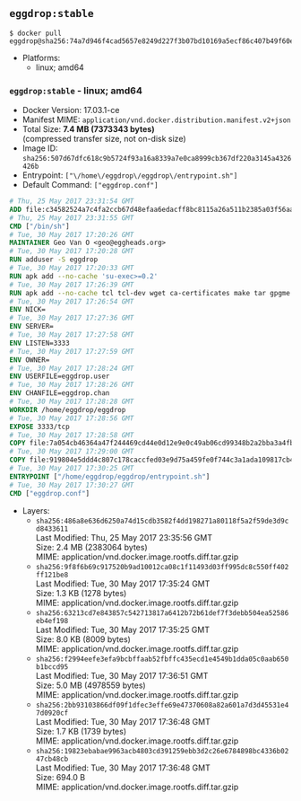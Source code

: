 ## `eggdrop:stable`

```console
$ docker pull eggdrop@sha256:74a7d946f4cad5657e8249d227f3b07bd10169a5ecf86c407b49f60e6ec18fe4
```

-	Platforms:
	-	linux; amd64

### `eggdrop:stable` - linux; amd64

-	Docker Version: 17.03.1-ce
-	Manifest MIME: `application/vnd.docker.distribution.manifest.v2+json`
-	Total Size: **7.4 MB (7373343 bytes)**  
	(compressed transfer size, not on-disk size)
-	Image ID: `sha256:507d67dfc618c9b5724f93a16a8339a7e0ca8999cb367df220a3145a4326426b`
-	Entrypoint: `["\/home\/eggdrop\/eggdrop\/entrypoint.sh"]`
-	Default Command: `["eggdrop.conf"]`

```dockerfile
# Thu, 25 May 2017 23:31:54 GMT
ADD file:c34582524a7c4fa2ccb67d48efaa6edacff8bc8115a26a511b2385a03f56aa8e in / 
# Thu, 25 May 2017 23:31:55 GMT
CMD ["/bin/sh"]
# Tue, 30 May 2017 17:20:26 GMT
MAINTAINER Geo Van O <geo@eggheads.org>
# Tue, 30 May 2017 17:20:28 GMT
RUN adduser -S eggdrop
# Tue, 30 May 2017 17:20:33 GMT
RUN apk add --no-cache 'su-exec>=0.2'
# Tue, 30 May 2017 17:26:39 GMT
RUN apk add --no-cache tcl tcl-dev wget ca-certificates make tar gpgme bash build-base openssl openssl-dev  && wget ftp://ftp.eggheads.org/pub/eggdrop/source/1.8/eggdrop-1.8.1.tar.gz   && wget ftp://ftp.eggheads.org/pub/eggdrop/source/1.8/eggdrop-1.8.1.tar.gz.asc   && gpg --keyserver ha.pool.sks-keyservers.net --recv-key E01C240484DE7DBE190FE141E7667DE1D1A39AFF   && gpg --batch --verify eggdrop-1.8.1.tar.gz.asc eggdrop-1.8.1.tar.gz   && rm eggdrop-1.8.1.tar.gz.asc   && tar -zxvf eggdrop-1.8.1.tar.gz   && rm eggdrop-1.8.1.tar.gz   && ( cd eggdrop-1.8.1     && ./configure     && make config     && make     && make install DEST=/home/eggdrop/eggdrop )   && rm -rf eggdrop-1.8.1   && mkdir /home/eggdrop/eggdrop/data   && chown -R eggdrop /home/eggdrop/eggdrop   && apk del tcl-dev wget ca-certificates make tar gpgme build-base openssl-dev
# Tue, 30 May 2017 17:26:54 GMT
ENV NICK=
# Tue, 30 May 2017 17:27:36 GMT
ENV SERVER=
# Tue, 30 May 2017 17:27:58 GMT
ENV LISTEN=3333
# Tue, 30 May 2017 17:27:59 GMT
ENV OWNER=
# Tue, 30 May 2017 17:28:24 GMT
ENV USERFILE=eggdrop.user
# Tue, 30 May 2017 17:28:26 GMT
ENV CHANFILE=eggdrop.chan
# Tue, 30 May 2017 17:28:28 GMT
WORKDIR /home/eggdrop/eggdrop
# Tue, 30 May 2017 17:28:56 GMT
EXPOSE 3333/tcp
# Tue, 30 May 2017 17:28:58 GMT
COPY file:7a054cb46364a47f244469cd44e0d12e9e0c49ab06cd99348b2a2bba3a4fb1c8 in /home/eggdrop/eggdrop 
# Tue, 30 May 2017 17:29:00 GMT
COPY file:919804e5ddd4c807c178caccfed03e9d75a459fe0f744c3a1ada109817cb44ec in /home/eggdrop/eggdrop/scripts/ 
# Tue, 30 May 2017 17:30:25 GMT
ENTRYPOINT ["/home/eggdrop/eggdrop/entrypoint.sh"]
# Tue, 30 May 2017 17:30:27 GMT
CMD ["eggdrop.conf"]
```

-	Layers:
	-	`sha256:486a8e636d6250a74d15cdb3582f4dd198271a80118f5a2f59de3d9cd8433611`  
		Last Modified: Thu, 25 May 2017 23:35:56 GMT  
		Size: 2.4 MB (2383064 bytes)  
		MIME: application/vnd.docker.image.rootfs.diff.tar.gzip
	-	`sha256:9f8f6b69c917520b9ad10012ca08c1f11493d03ff995dc8c550ff402ff121be8`  
		Last Modified: Tue, 30 May 2017 17:35:24 GMT  
		Size: 1.3 KB (1278 bytes)  
		MIME: application/vnd.docker.image.rootfs.diff.tar.gzip
	-	`sha256:63213cd7e843857c542713817a6412b72b61def7f3debb504ea52586eb4ef198`  
		Last Modified: Tue, 30 May 2017 17:35:25 GMT  
		Size: 8.0 KB (8009 bytes)  
		MIME: application/vnd.docker.image.rootfs.diff.tar.gzip
	-	`sha256:f2994eefe3efa9bcbffaab52fbffc435ecd1e4549b1dda05c0aab650b1bccd95`  
		Last Modified: Tue, 30 May 2017 17:36:51 GMT  
		Size: 5.0 MB (4978559 bytes)  
		MIME: application/vnd.docker.image.rootfs.diff.tar.gzip
	-	`sha256:2bb93103866df09f1dfec3effe69e47370608a82a601a7d3d45531e47d0920cf`  
		Last Modified: Tue, 30 May 2017 17:36:48 GMT  
		Size: 1.7 KB (1739 bytes)  
		MIME: application/vnd.docker.image.rootfs.diff.tar.gzip
	-	`sha256:19823ebabae9963acb4803cd391259ebb3d2c26e6784898bc4336b0247cb48cb`  
		Last Modified: Tue, 30 May 2017 17:36:48 GMT  
		Size: 694.0 B  
		MIME: application/vnd.docker.image.rootfs.diff.tar.gzip
